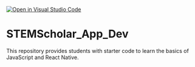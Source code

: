 [![Open in Visual Studio Code](https://classroom.github.com/assets/open-in-vscode-718a45dd9cf7e7f842a935f5ebbe5719a5e09af4491e668f4dbf3b35d5cca122.svg)](https://classroom.github.com/online_ide?assignment_repo_id=11422533&assignment_repo_type=AssignmentRepo)
# STEMScholar_App_Dev
This repository provides students with starter code to learn the basics of JavaScript and React Native. 
